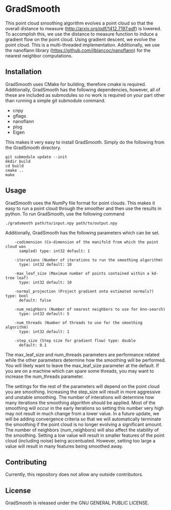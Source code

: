 # GradSmooth

This point cloud smoothing algorithm evolves a point cloud so that the overall distance to measure (http://arxiv.org/pdf/1412.7197.pdf) is lowered. To accomplish this, we use the distance to measure function to induce a gradient flow on the point cloud. Using gradient descent, we evolve the point cloud. This is a multi-threaded implementation. Additionally, we use the nanoflann library (https://github.com/jlblancoc/nanoflann) for the nearest neighbor computations.

## Installation
GradSmooth uses CMake for building, therefore cmake is required. Additionally, GradSmooth has the following dependencies, however, all of these are included as submodules so no work is required on your part other than running a simple git submodule command.

- cnpy
- gflags
- nanoflann
- plog
- Eigen

This makes it very easy to install GradSmooth. Simply do the following from the GradSmooth directory.

```
git submodule update --init
mkdir build
cd build
cmake ..
make
```

## Usage

GradSmooth uses the NumPy file format for point clouds. This makes it easy to run a point cloud through the smoother and then use the results in python. To run GradSmooth, use the following command

```
./gradsmooth path/to/input.npy path/to/output.npy
```

Additionally, GradSmooth has the following parameters which can be set.

```
    -codimension (Co-dimension of the manifold from which the point cloud was
      sampled) type: int32 default: 1

    -iterations (Number of iterations to run the smoothing algorithm)
      type: int32 default: 10

    -max_leaf_size (Maximum number of points contained within a kd-tree leaf)
      type: int32 default: 10

    -normal_projection (Project gradient onto estimated normals?) type: bool
      default: false

    -num_neighbors (Number of nearest neighbors to use for knn-search)
      type: int32 default: 5

    -num_threads (Number of threads to use for the smoothing algorithm)
      type: int32 default: 1

    -step_size (Step size for gradient flow) type: double
      default: 0.1
```

The max_leaf_size and num_threads parameters are performance related while the other parameters determine how the smoothing will be performed. You will likely want to leave the max_leaf_size parameter at the default. If you are on a machine which can spare some threads, you may want to increase the num_threads parameter. 

The settings for the rest of the parameters will depend on the point cloud you are smoothing. Increasing the step_size will result in more aggressive and unstable smoothing. The number of interations will determine how many iterations the smoothing algorithm should be applied. Most of the smoothing will occur in the early iterations so setting this number very high may not result in much change from a lower value. In a future update, we will be adding convergence criteria so that we will automatically terminate the smoothing if the point cloud is no longer evolving a significant amount. The number of neighbors (num_neighbors) will also affect the stability of the smoothing. Setting a low value will result in smaller features of the point cloud (including noise) being accentuated. However, setting too large a value will result in many features being smoothed away.

## Contributing

Currently, this repository does not allow any outside contributors.

## License

GradSmooth is released under the GNU GENERAL PUBLIC LICENSE.
